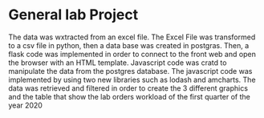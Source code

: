 # General lab Project

The data was wxtracted from an excel file. The Excel File was transformed to a csv file in python, then a data base was created in postgras. Then, a flask code was implemented  in order to connect to the front web and open the browser with an HTML template.  Javascript code was cratd to manipulate the data from the postgres database. The javascript code was implemented by using two new libraries such as lodash and amcharts. The data was retrieved and filtered in order to create the 3 different graphics and the table that show the lab orders workload of the first quarter of the year 2020

